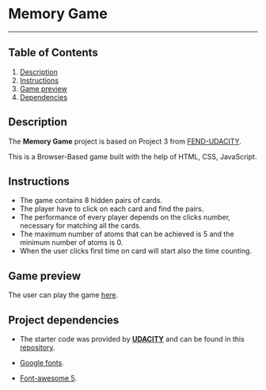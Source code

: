 # Memory Game
***

## Table of Contents

1. [Description](#description)
2. [Instructions](#instructions)
3. [Game preview](#game-preview)
4. [Dependencies](#project-dependencies)


## Description

The **Memory Game** project is based on Project 3 from [FEND-UDACITY](https://eu.udacity.com/course/front-end-web-developer-nanodegree--nd001).

This is a Browser-Based game built with the help of HTML, CSS, JavaScript.


## Instructions

* The game contains 8 hidden pairs of cards.
* The player have to click on each card and find the pairs.
* The performance of every player depends on the clicks number, necessary for matching all the cards.
* The maximum number of atoms that can be achieved is 5 and the minimum number of atoms is 0.
* When the user clicks first time on card will start also the time counting.


## Game preview

The user can play the game [here]().


## Project dependencies

+ The starter code was provided by [**__UDACITY__**](https://eu.udacity.com/) and can be found in this [repository](https://github.com/udacity/fend-project-memory-game.git).

- [Google fonts](https://fonts.googleapis.com/css?family=Nanum+Gothic&display=swap).

+ [Font-awesome 5](https://www.w3schools.com/icons/fontawesome5_intro.asp).
